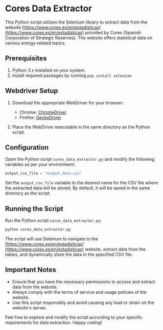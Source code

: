 # Cores Data Extractor

This Python script utilizes the Selenium library to extract data from the website [https://www.cores.es/en/estadisticas](https://www.cores.es/en/estadisticas) provided by Cores (Spanish Corporation of Strategic Reserves). The website offers statistical data on various energy-related topics.

## Prerequisites

1. Python 3.x installed on your system.
2. Install required packages by running `pip install selenium`.

## Webdriver Setup

1. Download the appropriate WebDriver for your browser:
   - Chrome: [ChromeDriver](https://sites.google.com/a/chromium.org/chromedriver/downloads)
   - Firefox: [GeckoDriver](https://github.com/mozilla/geckodriver/releases)

2. Place the WebDriver executable in the same directory as the Python script.

## Configuration

Open the Python script `cores_data_extractor.py` and modify the following variables as per your environment:

```python
output_csv_file = "output_data.csv"
```

Set the `output_csv_file` variable to the desired name for the CSV file where the extracted data will be stored. By default, it will be saved in the same directory as the script.

## Running the Script

Run the Python script `cores_data_extractor.py`:

```bash
python cores_data_extractor.py
```

The script will use Selenium to navigate to the [https://www.cores.es/en/estadisticas](https://www.cores.es/en/estadisticas) website, extract data from the tables, and dynamically store the data in the specified CSV file.

## Important Notes

- Ensure that you have the necessary permissions to access and extract data from the website.
- Always comply with the terms of service and usage policies of the website.
- Use this script responsibly and avoid causing any load or strain on the website's server.

Feel free to explore and modify the script according to your specific requirements for data extraction. Happy coding!
